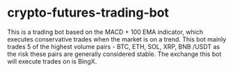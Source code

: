 # crypto-futures-trading-bot
This is a trading bot based on the MACD + 100 EMA indicator, which executes conservative trades when the market is on a trend. This bot mainly trades 5 of the highest volume pairs - BTC, ETH, SOL, XRP, BNB /USDT as the risk these pairs are generally considered stable. The exchange this bot will execute trades on is BingX.
